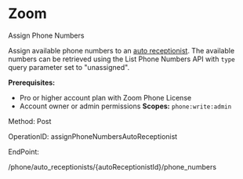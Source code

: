 #     Zoom


Assign Phone Numbers

Assign available phone numbers to an [auto receptionist](https://support.zoom.us/hc/en-us/articles/360021121312-Managing-Auto-Receptionists-and-Interactive-Voice-Response-IVR-). The available numbers can be retrieved using the List Phone Numbers API with `type` query parameter set to "unassigned".

**Prerequisites:**
* Pro or higher account plan with Zoom Phone License
* Account owner or admin permissions
**Scopes:** `phone:write:admin` 



Method: Post

OperationID: assignPhoneNumbersAutoReceptionist

EndPoint:

/phone/auto_receptionists/{autoReceptionistId}/phone_numbers
